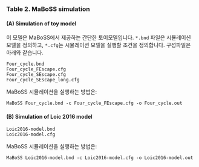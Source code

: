 ### Table 2. MaBoSS simulation
#### (**A**) Simulation of toy model 
이 모델은 MaBoSS에서 제공하는 간단한 토이모델입니다. `*.bnd` 파일은 시뮬레이션 모델을 정의하고, `*.cfg`는 시뮬레이션 모델을 실행할 조건을 정의합니다. 구성파일은 아래와 같습니다. 

```
Four_cycle.bnd
Four_cycle_FEscape.cfg
Four_cycle_SEscape.cfg
Four_cycle_SEscape_long.cfg
```

MaBoSS 시뮬레이션을 실행하는 방법은: 

```
MaBoSS Four_cycle.bnd -c Four_cycle_FEscape.cfg -o Four_cycle.out
```

#### (**B**) Simulation of Loic 2016 model 

```
Loic2016-model.bnd
Loic2016-model.cfg
```

MaBoSS 시뮬레이션을 실행하는 방법은: 

```
MaBoSS Loic2016-model.bnd -c Loic2016-model.cfg -o Loic2016-model.out
```


